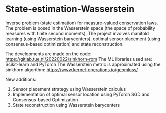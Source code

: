 # State-estimation-Wasserstein
Inverse problem (state estimation) for measure-valued conservation laws. The problem is posed in the Wasserstein space (the space of probability measures with finite second moments). The project involves manifold learning (using Wasserstein barycenters), optimal sensor placement (using consensus-based optimization) and state reconstruction.

The developments are made on the code: https://gitlab.tue.nl/20220022/sinkhorn-rom
The ML libraries used are: Scikit-learn and PyTorch
The Wasserstein metric is approximated using the sinkhorn algorithm: https://www.kernel-operations.io/geomloss/

New additions:
1. Sensor placement strategy using Wasserstein calculus
2. Implementation of optimal sensor location using PyTorch SGD and Consensus-based Optimization
3. State reconstruction using Wasserstein barycenters
